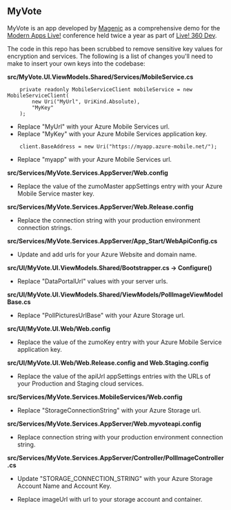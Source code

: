 MyVote
------
MyVote is an app developed by [Magenic](http://www.magenic.com) as a comprehensive demo for the [Modern Apps Live!](http://www.modernappslive.com) conference held twice a year as part of [Live! 360 Dev](http://www.live360events.com).

The code in this repo has been scrubbed to remove sensitive key values for encryption and services. The following is a list of changes you'll need to make to insert your own keys into the codebase:

**src/MyVote.UI.ViewModels.Shared/Services/MobileService.cs**
````
	private readonly MobileServiceClient mobileService = new MobileServiceClient(
		new Uri("MyUrl", UriKind.Absolute),
		"MyKey"
	);
````
	
* Replace "MyUrl" with your Azure Mobile Services url.
* Replace "MyKey" with your Azure Mobile Services application key.

````
	client.BaseAddress = new Uri("https://myapp.azure-mobile.net/");
````

* Replace "myapp" with your Azure Mobile Services url.
	
**src/Services/MyVote.Services.AppServer/Web.config**

* Replace the value of the zumoMaster appSettings entry with your Azure Mobile Service master key.

**src/Services/MyVote.Services.AppServer/Web.Release.config**

* Replace the connection string with your production environment connection strings.

**src/Services/MyVote.Services.AppServer/App_Start/WebApiConfig.cs**

* Update and add urls for your Azure Website and domain name.

**src/UI/MyVote.UI.ViewModels.Shared/Bootstrapper.cs -> Configure()**

* Replace "DataPortalUrl" values with your server urls.

**src/UI/MyVote.UI.ViewModels.Shared/ViewModels/PollImageViewModelBase.cs**

* Replace "PollPicturesUrlBase" with your Azure Storage url.

**src/UI/MyVote.UI.Web/Web.config**

* Replace the value of the zumoKey entry with your Azure Mobile Service application key.

**src/UI/MyVote.UI.Web/Web.Release.config and Web.Staging.config**

* Replace the value of the apiUrl appSettings entries with the URLs of your	Production and Staging cloud services.

**src/Services/MyVote.Services.MobileServices/Web.config**

* Replace "StorageConnectionString" with your Azure Storage url.

**src/Services/MyVote.Services.AppServer/Web.myvoteapi.config**

* Replace connection string with your production environment connection string.

**src/Services/MyVote.Services.AppServer/Controller/PollImageController.cs**

* Update "STORAGE_CONNECTION_STRING" with your Azure Storage Account Name and Account Key.

* Replace imageUrl with url to your storage account and container.